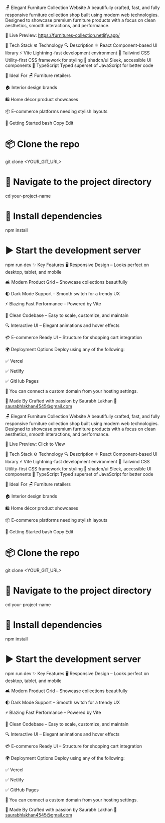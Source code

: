 🪑 Elegant Furniture Collection Website
A beautifully crafted, fast, and fully responsive furniture collection shop built using modern web technologies. Designed to showcase premium furniture products with a focus on clean aesthetics, smooth interactions, and performance.

🔗 Live Preview: https://furnitures-collection.netlify.app/

🧠 Tech Stack
⚙️ Technology	🔍 Description
⚛️ React	Component-based UI library
⚡ Vite	Lightning-fast development environment
🎨 Tailwind CSS	Utility-first CSS framework for styling
🧩 shadcn/ui	Sleek, accessible UI components
💬 TypeScript	Typed superset of JavaScript for better code

🛒 Ideal For
🪑 Furniture retailers

🏠 Interior design brands

🛍️ Home décor product showcases

📦 E-commerce platforms needing stylish layouts

🚀 Getting Started
bash
Copy
Edit
# 📦 Clone the repo
git clone <YOUR_GIT_URL>

# 📂 Navigate to the project directory
cd your-project-name

# 🔧 Install dependencies
npm install

# ▶️ Start the development server
npm run dev
✨ Key Features
🖥️ Responsive Design – Looks perfect on desktop, tablet, and mobile

🛋️ Modern Product Grid – Showcase collections beautifully

🌓 Dark Mode Support – Smooth switch for a trendy UX

⚡ Blazing Fast Performance – Powered by Vite

🧼 Clean Codebase – Easy to scale, customize, and maintain

🔍 Interactive UI – Elegant animations and hover effects

💳 E-commerce Ready UI – Structure for shopping cart integration

🌍 Deployment Options
Deploy using any of the following:

✅ Vercel

✅ Netlify

✅ GitHub Pages

🔗 You can connect a custom domain from your hosting settings.

🙌 Made By
Crafted with passion by Saurabh Lakhan
📧 saurabhlakhan4545@gmail.com

🪑 Elegant Furniture Collection Website
A beautifully crafted, fast, and fully responsive furniture collection shop built using modern web technologies. Designed to showcase premium furniture products with a focus on clean aesthetics, smooth interactions, and performance.

🔗 Live Preview: Click to View

🧠 Tech Stack
⚙️ Technology	🔍 Description
⚛️ React	Component-based UI library
⚡ Vite	Lightning-fast development environment
🎨 Tailwind CSS	Utility-first CSS framework for styling
🧩 shadcn/ui	Sleek, accessible UI components
💬 TypeScript	Typed superset of JavaScript for better code

🛒 Ideal For
🪑 Furniture retailers

🏠 Interior design brands

🛍️ Home décor product showcases

📦 E-commerce platforms needing stylish layouts

🚀 Getting Started
bash
Copy
Edit
# 📦 Clone the repo
git clone <YOUR_GIT_URL>

# 📂 Navigate to the project directory
cd your-project-name

# 🔧 Install dependencies
npm install

# ▶️ Start the development server
npm run dev
✨ Key Features
🖥️ Responsive Design – Looks perfect on desktop, tablet, and mobile

🛋️ Modern Product Grid – Showcase collections beautifully

🌓 Dark Mode Support – Smooth switch for a trendy UX

⚡ Blazing Fast Performance – Powered by Vite

🧼 Clean Codebase – Easy to scale, customize, and maintain

🔍 Interactive UI – Elegant animations and hover effects

💳 E-commerce Ready UI – Structure for shopping cart integration

🌍 Deployment Options
Deploy using any of the following:

✅ Vercel

✅ Netlify

✅ GitHub Pages

🔗 You can connect a custom domain from your hosting settings.

🙌 Made By
Crafted with passion by Saurabh Lakhan
📧 saurabhlakhan4545@gmail.com

